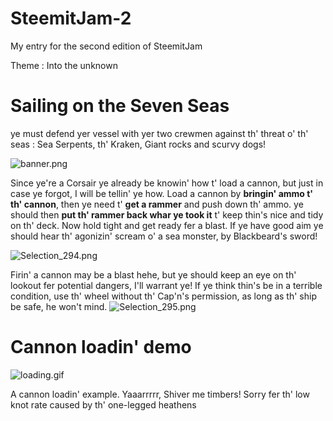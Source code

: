 # SteemitJam-2
My entry for the second edition of SteemitJam

Theme : Into the unknown

# Sailing on the Seven Seas
ye must defend yer vessel with yer two crewmen against th' threat o' th' seas : Sea Serpents, th' Kraken, Giant rocks and scurvy dogs! 

![banner.png](https://steemitimages.com/DQmSLoCw8vuXJqwn1MkmHxvXi6r4uGmeZWDNurVuBMnBzvn/banner.png)

Since ye're a Corsair ye already be knowin' how t' load a cannon, but just in case ye forgot, I will be tellin' ye how. Load a cannon by **bringin' ammo t' th' cannon**, then ye need t' **get a rammer** and push down th' ammo. ye should then **put th' rammer back whar ye took it** t' keep thin's nice and tidy on th' deck. Now hold tight and get ready fer a blast. If ye have good aim ye should hear th' agonizin' scream o' a sea monster, by Blackbeard's sword!

![Selection_294.png](https://steemitimages.com/DQmTfJMkg25GpVT115rgt16YXDaLNTQ8r7gWCPKMMg2xVzY/Selection_294.png)


Firin' a cannon may be a blast hehe, but ye should keep an eye on th' lookout fer potential dangers, I'll warrant ye! If ye think thin's be in a terrible condition, use th' wheel without th' Cap'n's permission, as long as th' ship be safe, he won't mind.
![Selection_295.png](https://steemitimages.com/DQmR4F6vCPwxqd15Gt2aPN6nJX8TEBvzseU7KMvUkvg1Rr8/Selection_295.png)

# Cannon loadin' demo
![loading.gif](https://steemitimages.com/DQmcfgAqzxswE5WRgS957SEiuWWXRD3UsMTJha27GS9eUsY/loading.gif)

A cannon loadin' example. Yaaarrrrr, Shiver me timbers! Sorry fer th' low knot rate caused by th' one-legged heathens
